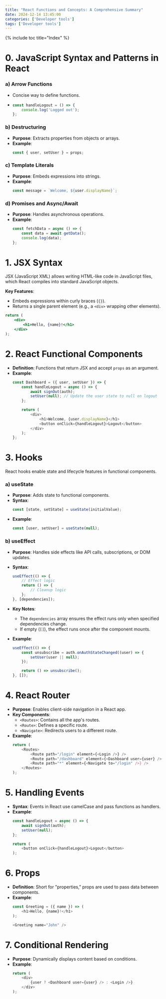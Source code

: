 ```yaml
---
title: "React Functions and Concepts: A Comprehensive Summary"
date: 2024-12-14 13:45:00
categories: ['Developer tools']
tags: ['Developer tools']
---
```

{% include toc title="Index" %}

# 0. **JavaScript Syntax and Patterns in React**

### a) **Arrow Functions**
- Concise way to define functions.
- 
  ```javascript
  const handleLogout = () => {
      console.log('Logged out');
  };
  ```

### b) **Destructuring**
- **Purpose**: Extracts properties from objects or arrays.
- **Example**:
  ```javascript
  const { user, setUser } = props;
  ```

### c) **Template Literals**
- **Purpose**: Embeds expressions into strings.
- **Example**:
  ```javascript
  const message = `Welcome, ${user.displayName}`;
  ```

### d) **Promises and Async/Await**
- **Purpose**: Handles asynchronous operations.
- **Example**:
  ```javascript
  const fetchData = async () => {
      const data = await getData();
      console.log(data);
  };
  ```


# 1. **JSX Syntax**
JSX (JavaScript XML) allows writing HTML-like code in JavaScript files, which 
React compiles into standard JavaScript objects.

**Key Features**:
  - Embeds expressions within curly braces (`{}`).
  - Returns a single parent element (e.g., a `<div>` wrapping other elements).
  ```jsx
  return (
      <div>
          <h1>Hello, {name}!</h1>
      </div>
  );
  ```

# 2. **React Functional Components**
- **Definition**: Functions that return JSX and accept `props` as an argument.
- **Example**:
  ```javascript
  const Dashboard = ({ user, setUser }) => {
      const handleLogout = async () => {
          await signOut(auth);
          setUser(null); // Update the user state to null on logout
      };

      return (
          <div>
              <h1>Welcome, {user.displayName}</h1>
              <button onClick={handleLogout}>Logout</button>
          </div>
      );
  };
  ```

# 3. **Hooks**
React hooks enable state and lifecycle features in functional components.

### a) **useState**
- **Purpose**: Adds state to functional components.
- **Syntax**:
  ```javascript
  const [state, setState] = useState(initialValue);
  ```
- **Example**:
  ```javascript
  const [user, setUser] = useState(null);
  ```

### b) **useEffect**
- **Purpose**: Handles side effects like API calls, subscriptions, or DOM updates.
- **Syntax**:
  ```javascript
  useEffect(() => {
      // Effect logic
      return () => {
          // Cleanup logic
      };
  }, [dependencies]);
  ```
- **Key Notes**:
    - The `dependencies` array ensures the effect runs only when specified dependencies change.
    - If empty (`[]`), the effect runs once after the component mounts.

- **Example**:
  ```javascript
  useEffect(() => {
      const unsubscribe = auth.onAuthStateChanged((user) => {
          setUser(user || null);
      });

      return () => unsubscribe();
  }, []);
  ```

# 4. **React Router**
- **Purpose**: Enables client-side navigation in a React app.
- **Key Components**:
    - `<Routes>`: Contains all the app's routes.
    - `<Route>`: Defines a specific route.
    - `<Navigate>`: Redirects users to a different route.
- **Example**:
  ```javascript
  return (
      <Routes>
          <Route path="/login" element={<Login />} />
          <Route path="/dashboard" element={<Dashboard user={user} />} />
          <Route path="*" element={<Navigate to="/login" />} />
      </Routes>
  );
  ```

# 5. **Handling Events**
- **Syntax**: Events in React use camelCase and pass functions as handlers.
- **Example**:
  ```javascript
  const handleLogout = async () => {
      await signOut(auth);
      setUser(null);
  };

  return (
      <button onClick={handleLogout}>Logout</button>
  );
  ```

# 6. **Props**
- **Definition**: Short for "properties," props are used to pass data between components.
- **Example**:
  ```javascript
  const Greeting = ({ name }) => (
      <h1>Hello, {name}!</h1>
  );

  <Greeting name="John" />
  ```

# 7. **Conditional Rendering**
- **Purpose**: Dynamically displays content based on conditions.
- **Example**:
  ```javascript
  return (
      <div>
          {user ? <Dashboard user={user} /> : <Login />}
      </div>
  );
  ```
